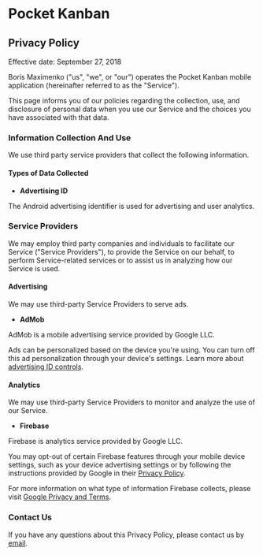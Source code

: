 # Pocket Kanban

## Privacy Policy

Effective date: September 27, 2018

Boris Maximenko ("us", "we", or "our") operates the Pocket Kanban mobile application (hereinafter referred to as the "Service").

This page informs you of our policies regarding the collection, use, and disclosure of personal data when you use our Service and the choices you have associated with that data.

### Information Collection And Use

We use third party service providers that collect the following information.

#### Types of Data Collected

- **Advertising ID**

The Android advertising identifier is used for advertising and user analytics.

### Service Providers

We may employ third party companies and individuals to facilitate our Service ("Service Providers"), to provide the Service on our behalf, to perform Service-related services or to assist us in analyzing how our Service is used.

#### Advertising

We may use third-party Service Providers to serve ads.

- **AdMob**

AdMob is a mobile advertising service provided by Google LLC.

Ads can be personalized based on the device you're using. You can turn off this ad personalization through your device's settings. Learn more about [advertising ID controls](https://support.google.com/googleplay/answer/3405269).
  
#### Analytics

We may use third-party Service Providers to monitor and analyze the use of our Service.

- **Firebase**

Firebase is analytics service provided by Google LLC.

You may opt-out of certain Firebase features through your mobile device settings, such as your device advertising settings or by following the instructions provided by Google in their [Privacy Policy](https://policies.google.com/privacy).

For more information on what type of information Firebase collects, please visit [Google Privacy and Terms](https://policies.google.com/privacy).
  
### Contact Us

If you have any questions about this Privacy Policy, please contact us by [email](mailto:dev.bmax@gmail.com).
